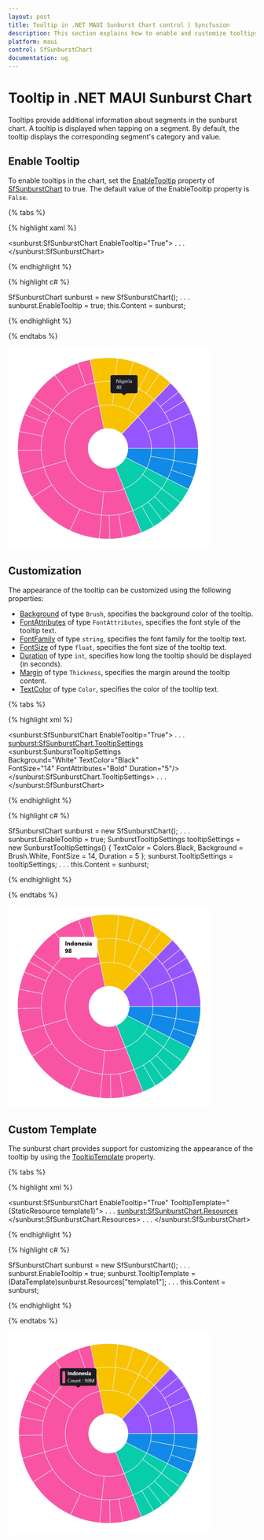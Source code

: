```yaml
---
layout: post
title: Tooltip in .NET MAUI Sunburst Chart control | Syncfusion
description: This section explains how to enable and customize tooltips in the Syncfusion<sup>®</sup> .NET MAUI Sunburst Chart control.
platform: maui
control: SfSunburstChart
documentation: ug
---
```


# Tooltip in .NET MAUI Sunburst Chart 

Tooltips provide additional information about segments in the sunburst chart. A tooltip is displayed when tapping on a segment. By default, the tooltip displays the corresponding segment's category and value.

## Enable Tooltip

To enable tooltips in the chart, set the [EnableTooltip](https://help.syncfusion.com/cr/maui/Syncfusion.Maui.SunburstChart.SfSunburstChart.html#Syncfusion_Maui_SunburstChart_SfSunburstChart_EnableTooltip) property of [SfSunburstChart](https://help.syncfusion.com/cr/maui/Syncfusion.Maui.SunburstChart.SfSunburstChart.html) to true. The default value of the EnableTooltip property is `False`.

{% tabs %}

{% highlight xaml %}

<sunburst:SfSunburstChart EnableTooltip="True">
. . .
</sunburst:SfSunburstChart>

{% endhighlight %}

{% highlight c# %}

SfSunburstChart sunburst = new SfSunburstChart();
. . .      
sunburst.EnableTooltip = true;
this.Content = sunburst;

{% endhighlight %}

{% endtabs %}

![Default tooltip in MAUI Sunburst Chart.](Tooltip_images/maui_default_tooltip_image.png)

## Customization

The appearance of the tooltip can be customized using the following properties:

* [Background](https://help.syncfusion.com/cr/maui/Syncfusion.Maui.SunburstChart.SunburstTooltipSettings.html#Syncfusion_Maui_SunburstChart_SunburstTooltipSettings_Background) of type `Brush`, specifies the background color of the tooltip.
* [FontAttributes](https://help.syncfusion.com/cr/maui/Syncfusion.Maui.SunburstChart.SunburstTooltipSettings.html#Syncfusion_Maui_SunburstChart_SunburstTooltipSettings_FontAttributes) of type `FontAttributes`, specifies the font style of the tooltip text.
* [FontFamily](https://help.syncfusion.com/cr/maui/Syncfusion.Maui.SunburstChart.SunburstTooltipSettings.html#Syncfusion_Maui_SunburstChart_SunburstTooltipSettings_FontFamily) of type `string`, specifies the font family for the tooltip text.
* [FontSize](https://help.syncfusion.com/cr/maui/Syncfusion.Maui.SunburstChart.SunburstTooltipSettings.html#Syncfusion_Maui_SunburstChart_SunburstTooltipSettings_FontSize) of type `float`, specifies the font size of the tooltip text.
* [Duration](https://help.syncfusion.com/cr/maui/Syncfusion.Maui.SunburstChart.SunburstTooltipSettings.html#Syncfusion_Maui_SunburstChart_SunburstTooltipSettings_Duration) of type `int`, specifies how long the tooltip should be displayed (in seconds).
* [Margin](https://help.syncfusion.com/cr/maui/Syncfusion.Maui.SunburstChart.SunburstTooltipSettings.html#Syncfusion_Maui_SunburstChart_SunburstTooltipSettings_Margin) of type `Thickness`, specifies the margin around the tooltip content.
* [TextColor](https://help.syncfusion.com/cr/maui/Syncfusion.Maui.SunburstChart.SunburstTooltipSettings.html#Syncfusion_Maui_SunburstChart_SunburstTooltipSettings_TextColor) of type `Color`, specifies the color of the tooltip text.

{% tabs %}

{% highlight xml %}

<sunburst:SfSunburstChart EnableTooltip="True">
    . . .
    <sunburst:SfSunburstChart.TooltipSettings>
        <sunburst:SunburstTooltipSettings   
            Background="White" TextColor="Black"  
            FontSize="14" FontAttributes="Bold" 
            Duration="5"/>
    </sunburst:SfSunburstChart.TooltipSettings>
    . . .
</sunburst:SfSunburstChart>
    
{% endhighlight %}

{% highlight c# %}

SfSunburstChart sunburst = new SfSunburstChart();
. . .
sunburst.EnableTooltip = true;
SunburstTooltipSettings tooltipSettings = new SunburstTooltipSettings()
{
    TextColor = Colors.Black,
    Background = Brush.White,
    FontSize = 14,
    Duration = 5
};
sunburst.TooltipSettings = tooltipSettings;
. . .
this.Content = sunburst;

{% endhighlight %}

{% endtabs %}

![Tooltip customization in MAUI Sunburst Chart.](Tooltip_images/maui_custom_tooltip_image.png)

## Custom Template

The sunburst chart provides support for customizing the appearance of the tooltip by using the [TooltipTemplate](https://help.syncfusion.com/cr/maui/Syncfusion.Maui.SunburstChart.SfSunburstChart.html#Syncfusion_Maui_SunburstChart_SfSunburstChart_TooltipTemplate) property.

{% tabs %}

{% highlight xml %}

<sunburst:SfSunburstChart EnableTooltip="True" 
                          TooltipTemplate="{StaticResource template1}">
    . . .
    <sunburst:SfSunburstChart.Resources>
        <ResourceDictionary>
            <DataTemplate x:Key="template1">
                <StackLayout Orientation="Horizontal">
                    <Rectangle HeightRequest="30" WidthRequest="8" Fill="{Binding Fill}"/>
                    <StackLayout Orientation="Vertical">
                        <Label Text="{Binding Item[0]}" 
                               TextColor="White" FontFamily="Helvetica" 
                               FontSize="12.5" Padding="5,0,0,0"
                               FontAttributes="Bold"/>
                        <Label Text="{Binding Item[1],StringFormat='Count : {0}M'}" 
                               TextColor="White" FontFamily="Helvetica" 
                               FontSize="12" Padding="5,0,0,0" Margin="0,2,0,0"/>
                    </StackLayout>
                </StackLayout>
            </DataTemplate>
        </ResourceDictionary>
    </sunburst:SfSunburstChart.Resources>
    . . .
</sunburst:SfSunburstChart>
    
{% endhighlight %}

{% highlight c# %}

SfSunburstChart sunburst = new SfSunburstChart();
. . .
sunburst.EnableTooltip = true;
sunburst.TooltipTemplate = (DataTemplate)sunburst.Resources["template1"];
. . .
this.Content = sunburst;

{% endhighlight %}

{% endtabs %}

![Tooltip template in MAUI Sunburst Chart.](Tooltip_images/maui_tooltip_template_image.png)